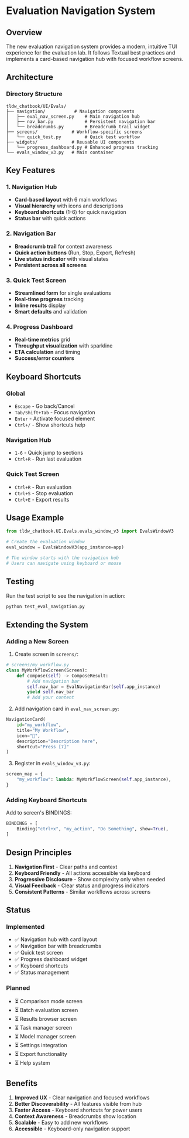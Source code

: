 # Evaluation Navigation System

## Overview

The new evaluation navigation system provides a modern, intuitive TUI experience for the evaluation lab. It follows Textual best practices and implements a card-based navigation hub with focused workflow screens.

## Architecture

### Directory Structure
```
tldw_chatbook/UI/Evals/
├── navigation/           # Navigation components
│   ├── eval_nav_screen.py    # Main navigation hub
│   ├── nav_bar.py            # Persistent navigation bar
│   └── breadcrumbs.py        # Breadcrumb trail widget
├── screens/             # Workflow-specific screens
│   └── quick_test.py         # Quick test workflow
├── widgets/             # Reusable UI components
│   └── progress_dashboard.py # Enhanced progress tracking
└── evals_window_v3.py   # Main container
```

## Key Features

### 1. Navigation Hub
- **Card-based layout** with 6 main workflows
- **Visual hierarchy** with icons and descriptions
- **Keyboard shortcuts** (1-6) for quick navigation
- **Status bar** with quick actions

### 2. Navigation Bar
- **Breadcrumb trail** for context awareness
- **Quick action buttons** (Run, Stop, Export, Refresh)
- **Live status indicator** with visual states
- **Persistent across all screens**

### 3. Quick Test Screen
- **Streamlined form** for single evaluations
- **Real-time progress** tracking
- **Inline results** display
- **Smart defaults** and validation

### 4. Progress Dashboard
- **Real-time metrics** grid
- **Throughput visualization** with sparkline
- **ETA calculation** and timing
- **Success/error counters**

## Keyboard Shortcuts

### Global
- `Escape` - Go back/Cancel
- `Tab/Shift+Tab` - Focus navigation
- `Enter` - Activate focused element
- `Ctrl+/` - Show shortcuts help

### Navigation Hub
- `1-6` - Quick jump to sections
- `Ctrl+R` - Run last evaluation

### Quick Test Screen
- `Ctrl+R` - Run evaluation
- `Ctrl+S` - Stop evaluation
- `Ctrl+E` - Export results

## Usage Example

```python
from tldw_chatbook.UI.Evals.evals_window_v3 import EvalsWindowV3

# Create the evaluation window
eval_window = EvalsWindowV3(app_instance=app)

# The window starts with the navigation hub
# Users can navigate using keyboard or mouse
```

## Testing

Run the test script to see the navigation in action:
```bash
python test_eval_navigation.py
```

## Extending the System

### Adding a New Screen

1. Create screen in `screens/`:
```python
# screens/my_workflow.py
class MyWorkflowScreen(Screen):
    def compose(self) -> ComposeResult:
        # Add navigation bar
        self.nav_bar = EvalNavigationBar(self.app_instance)
        yield self.nav_bar
        # Add your content
```

2. Add navigation card in `eval_nav_screen.py`:
```python
NavigationCard(
    id="my_workflow",
    title="My Workflow",
    icon="🎯",
    description="Description here",
    shortcut="Press [7]"
)
```

3. Register in `evals_window_v3.py`:
```python
screen_map = {
    "my_workflow": lambda: MyWorkflowScreen(self.app_instance),
}
```

### Adding Keyboard Shortcuts

Add to screen's BINDINGS:
```python
BINDINGS = [
    Binding("ctrl+x", "my_action", "Do Something", show=True),
]
```

## Design Principles

1. **Navigation First** - Clear paths and context
2. **Keyboard Friendly** - All actions accessible via keyboard
3. **Progressive Disclosure** - Show complexity only when needed
4. **Visual Feedback** - Clear status and progress indicators
5. **Consistent Patterns** - Similar workflows across screens

## Status

### Implemented
- ✅ Navigation hub with card layout
- ✅ Navigation bar with breadcrumbs
- ✅ Quick test screen
- ✅ Progress dashboard widget
- ✅ Keyboard shortcuts
- ✅ Status management

### Planned
- ⏳ Comparison mode screen
- ⏳ Batch evaluation screen
- ⏳ Results browser screen
- ⏳ Task manager screen
- ⏳ Model manager screen
- ⏳ Settings integration
- ⏳ Export functionality
- ⏳ Help system

## Benefits

1. **Improved UX** - Clear navigation and focused workflows
2. **Better Discoverability** - All features visible from hub
3. **Faster Access** - Keyboard shortcuts for power users
4. **Context Awareness** - Breadcrumbs show location
5. **Scalable** - Easy to add new workflows
6. **Accessible** - Keyboard-only navigation support